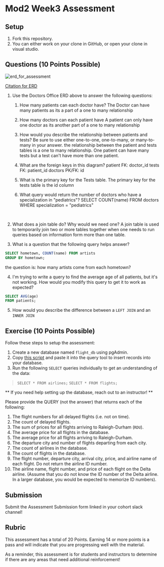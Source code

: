 # Mod2 Week3 Assessment

## Setup
1. Fork this repository.
1. You can either work on your clone in GitHub, or open your clone in visual studio.

## Questions (10 Points Possible)

<img alt="erd_for_assessment" src="https://github.com/modelmapper/modelmapper/assets/11747682/60bebb3c-9faa-4f3e-ae0a-7df7dde06784">

[Citation for ERD](https://circle.visual-paradigm.com/hospital/)
1. Use the Doctors Office ERD above to answer the following questions:
    1. How many patients can each doctor have?
    The Doctor can have many patients as its a part of a one to many relationship
    
    3. How many doctors can each patient have
    A patient can only have one doctor as its another part of a one to many relationship
    
    5. How would you describe the relationship between patients and tests? Be sure to use either one-to-one, one-to-many, or many-to-many in your answer.
    the relationship between the patient and tests tables is a one to many relationship. One patient can have many tests but a test can't have more than one patient.
    
    7. What are the foreign keys in this diagram?
        patient FK: doctor_id
        tests FK: patient_id
        doctors PK/FK: id

    9. What is the primary key for the Tests table.
        The primary key for the tests table is the id column

    11. What query would return the number of doctors who have a specialization in "pediatrics"?
        SELECT COUNT(name)
        FROM doctors
        WHERE specialization = "pediatrics"
<br>

2. What does a join table do? Why would we need one?
A join table is used to temporarily join two or more tables together when one needs to run queries based on information form more than one table.

4. What is a question that the following query helps answer?
```SQL
SELECT hometown, COUNT(name) FROM artists
GROUP BY hometown;
```
the question is: how many artists come from each hometown?

4. I'm trying to write a query to find the average age of all patients, but it's not working. How would you modify this query to get it to work as expected?
```SQL
SELECT AVG(age)
FROM patients;
```
5. How would you describe the difference between a `LEFT JOIN` and an `INNER JOIN`
 
## Exercise (10 Points Possible)

Follow these steps to setup the assessment:
1. Create a new database named `flight_db` using pgAdmin.
2. Copy [this script](https://launch.turing.edu/module2/assessments/flight_db.txt) and paste it into the query tool to insert records into your database.
3. Run the following `SELECT` queries individually to get an understanding of the data:
> `SELECT * FROM airlines;`
> `SELECT * FROM flights;`

** If you need help setting up the database, reach out to an instructor! **

Please provide the QUERY (not the answer) that returns each of the following:
1. The flight numbers for all delayed flights (i.e. not on time).
2. The count of delayed flights.
3. The sum of prices for all flights arriving to Raleigh-Durham (`RDU`).
4. The average price for all flights in the database.
5. The average price for all flights arriving to Raleigh-Durham.
6. The departure city and number of flights departing from each city.
7. The count of airlines in the database.
8. The count of flights in the database.
9. The flight number, departure city, arrival city, price, and airline name of each flight. Do not return the airline ID number.
10. The airline name, flight number, and price of each flight on the Delta airline. (Assume that you do not know the ID number of the Delta airline. In a larger database, you would be expected to memorize ID numbers).

## Submission

Submit the Assessment Submission form linked in your cohort slack channel!

## Rubric

This assessment has a total of 20 Points. Earning 14 or more points is a pass and will indicate that you are progressing well with the material.

As a reminder, this assessment is for students and instructors to determine if there are any areas that need additional reinforcement!
